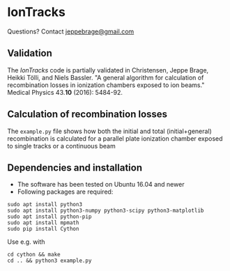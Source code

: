 # IonTracks

Questions? Contact jeppebrage@gmail.com 

## Validation 
The *IonTracks* code is partially validated in 
Christensen, Jeppe Brage, Heikki Tölli, and Niels Bassler. "A general algorithm for calculation of recombination losses in ionization chambers exposed to ion beams." Medical Physics 43.__10__ (2016): 5484-92.

## Calculation of recombination losses
The ```example.py``` file shows how both the initial and total (initial+general) recombination is calculated for a parallel plate ionization chamber exposed to single tracks or a continuous beam

## Dependencies and installation
- The software has been tested on Ubuntu 16.04 and newer
- Following packages are required:

```
sudo apt install python3 
sudo apt install python3-numpy python3-scipy python3-matplotlib
sudo apt install python-pip
sudo apt install mpmath
sudo pip install Cython
```
Use e.g. with
```
cd cython && make
cd .. && python3 example.py
```



